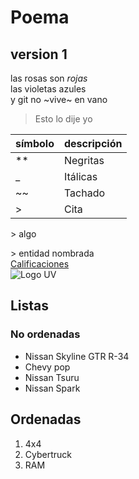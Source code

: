 # Poema  
## version 1
las rosas son *rojas*  
las violetas azules  
y git no ~vive~ en vano  

> Esto lo dije yo 

| símbolo | descripción |
|-|-|
| ** | Negritas |
| _ | Itálicas |
| ~~ | Tachado | 
| > | Cita |

\> algo 

&gt; entidad nombrada  
[Calificaciones](https://www.uv.mx/calificaciones)  
![Logo UV](https://www.uv.mx/v2/images/logouv.jpg)  

## Listas 
### No ordenadas
* Nissan Skyline GTR R-34
* Chevy pop
* Nissan Tsuru
* Nissan Spark
## Ordenadas 
1. 4x4
2. Cybertruck
3. RAM
